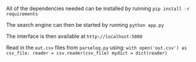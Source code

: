 All of the dependencies needed can  be installed by running `pip install -r requirements`

The search engine can then be started by running `python app.py`

The interface is then available at `http://localhost:5000`

Read in the `out.csv` files from `parselog.py` using:
`with open('out.csv') as csv_file:
    reader = csv.reader(csv_file)
    mydict = dict(reader)`
